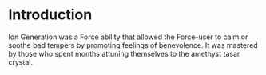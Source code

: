 # Introduction

Ion Generation was a Force ability that allowed the Force-user to calm or soothe bad tempers by promoting feelings of benevolence.
It was mastered by those who spent months attuning themselves to the amethyst tasar crystal.
